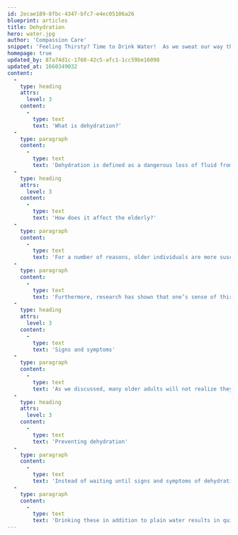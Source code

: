 ```yaml
---
id: 2ecae189-8fbc-4347-bfc7-e4ec05106a26
blueprint: articles
title: Dehydration
hero: water.jpg
author: 'Compassion Care'
snippet: 'Feeling Thirsty? Time to Drink Water!  As we sweat our way through the hottest months of the year, it is important to make sure we are adequately replenishing all of the fluid we are potentially losing. Between beach vacations, family picnics, and holiday parades, it can be easy to forget the last time you took a sip of water or find yourself in places where there isn’t any nearby. Below you will learn more about what dehydration is, how you can spot it, why it is particularly relevant to the elderly population, and what you can do to prevent it!'
homepage: true
updated_by: 87a74d1c-1760-42c5-afc1-1cc59be16098
updated_at: 1660349032
content:
  -
    type: heading
    attrs:
      level: 3
    content:
      -
        type: text
        text: 'What is dehydration?'
  -
    type: paragraph
    content:
      -
        type: text
        text: 'Dehydration is defined as a dangerous loss of fluid from the body which can occur through illness via diarrhea and vomiting, sweating, or simply not consuming enough liquids. Dehydration can happen to anyone at any age, but it is particularly dangerous and more prevalent in the older population.'
  -
    type: heading
    attrs:
      level: 3
    content:
      -
        type: text
        text: 'How does it affect the elderly?'
  -
    type: paragraph
    content:
      -
        type: text
        text: 'For a number of reasons, older individuals are more susceptible to fluid loss and dehydration. In general, seniors have less total body water volume than younger adults and children. On top of this naturally lower level of water in their bodies, many older adults have conditions and are taking medications that can affect hydration levels and increase susceptibility to dehydration.'
  -
    type: paragraph
    content:
      -
        type: text
        text: 'Furthermore, research has shown that one’s sense of thirst decreases as they get older. This decreased sense of thirst can result in underconsumption of water or not realizing one’s thirst until early dehydration has already begun to set in. In some cases, decreased mobility interferes with an older individual’s ability to get up and pour themselves a regular glass of water. Water is a critical component in nearly every function in the human body, and it comes as no surprise that dehydration is commonly behind hospitalizations and illness in the older adult population.'
  -
    type: heading
    attrs:
      level: 3
    content:
      -
        type: text
        text: 'Signs and symptoms'
  -
    type: paragraph
    content:
      -
        type: text
        text: 'As we discussed, many older adults will not realize they are thirsty until they are already in the early stages of dehydration. This makes spotting dehydration tricky and staying on top of hydration even more important. What you can look out for, especially in the older population, is extreme thirst, less frequent trips to the bathroom, dark-colored urine, fatigue or tiredness, dizziness and confusion. If you notice lasting signs and symptoms in yourself or your loved one, be sure to call a doctor.'
  -
    type: heading
    attrs:
      level: 3
    content:
      -
        type: text
        text: 'Preventing dehydration'
  -
    type: paragraph
    content:
      -
        type: text
        text: 'Instead of waiting until signs and symptoms of dehydration set in, planning ahead and implementing hydration tactics is the best way to protect against dehydration. For the older adult, there are quite a few ways to incorporate fluids without just forcing glass after glass of water, which can admittedly get boring and can also leave them running to the bathroom every five minutes. If you or a loved one that you are caring for struggles with drinking water, mixing half juice and half water can elevate the taste and make drinking fluids more enjoyable. Be mindful of the older adults with conditions such as diabetes, where sugar consumption will need to be monitored and carefully controlled. Many foods, especially fruits and vegetables, are full of water, which can aid in getting enough hydration if eaten throughout the day. Additionally, consider spacing out fluid and water consumption across a longer period of time during the day so you can tolerate the fluid while remaining hydrated and avoid bloating. Especially for the active older adult, electrolyte supplement packets or beverages can be a useful tool in preventing dehydration. Relevant electrolytes include sodium (salt), potassium, and glucose, and additional vitamins can add benefit. In order for our bodies to uptake water, there must be a high enough concentration of electrolytes and sugars present, which these packets provide.'
  -
    type: paragraph
    content:
      -
        type: text
        text: 'Drinking these in addition to plain water results in quicker and more efficient hydration. When selecting these electrolyte supplements, be sure to note the concentration of electrolytes versus sugar ratio, as some popular “sport drinks” have higher sugar concentrations, which will be counterintuitive to your hydration status. If you only have access to these higher sugar beverages, use the half and half method of beverage to water to dilute your drink. If you don’t have access to electrolyte or sports drinks, you can make your own! Take your favorite juice, combine it with water, and then add a pinch of salt. Consider purchasing a large water bottle or tumbler that can provide adequate hydration throughout the day and holds enough fluid to require less trips to the filter. Always be aware that your loved one could have co-conditions that require specific fluid monitoring and check with their doctor before making changes to their diet.'
---
```

